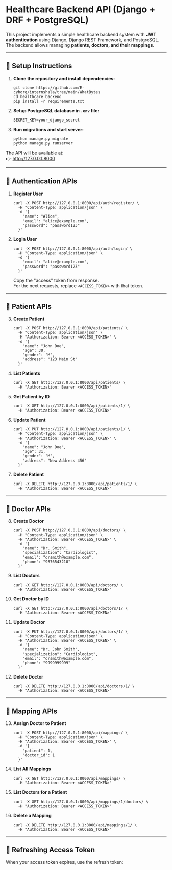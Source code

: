 # Healthcare Backend API (Django + DRF + PostgreSQL)

This project implements a simple healthcare backend system with **JWT authentication** using Django, Django REST Framework, and PostgreSQL.  
The backend allows managing **patients, doctors, and their mappings**.

---

## 🔹 Setup Instructions

1. **Clone the repository and install dependencies:**

    ```
    git clone https://github.com/E-cyborg/internshala/tree/main/WhatBytes
    cd healthcare_backend
    pip install -r requirements.txt
    ```

2. **Setup PostgreSQL database in `.env` file:**
    ```
    SECRET_KEY=your_django_secret
    ```

3. **Run migrations and start server:**
    ```
    python manage.py migrate
    python manage.py runserver
    ```

The API will be available at:  
👉 http://127.0.0.1:8000

---

## 🔹 Authentication APIs

1. **Register User**
    ```
    curl -X POST http://127.0.0.1:8000/api/auth/register/ \
      -H "Content-Type: application/json" \
      -d '{
        "name": "Alice",
        "email": "alice@example.com",
        "password": "password123"
      }'
    ```

2. **Login User**
    ```
    curl -X POST http://127.0.0.1:8000/api/auth/login/ \
      -H "Content-Type: application/json" \
      -d '{
        "email": "alice@example.com",
        "password": "password123"
      }'
    ```

    Copy the "access" token from response.  
    For the next requests, replace `<ACCESS_TOKEN>` with that token.

---

## 🔹 Patient APIs

3. **Create Patient**
    ```
    curl -X POST http://127.0.0.1:8000/api/patients/ \
      -H "Content-Type: application/json" \
      -H "Authorization: Bearer <ACCESS_TOKEN>" \
      -d '{
        "name": "John Doe",
        "age": 30,
        "gender": "M",
        "address": "123 Main St"
      }'
    ```

4. **List Patients**
    ```
    curl -X GET http://127.0.0.1:8000/api/patients/ \
      -H "Authorization: Bearer <ACCESS_TOKEN>"
    ```

5. **Get Patient by ID**
    ```
    curl -X GET http://127.0.0.1:8000/api/patients/1/ \
      -H "Authorization: Bearer <ACCESS_TOKEN>"
    ```

6. **Update Patient**
    ```
    curl -X PUT http://127.0.0.1:8000/api/patients/1/ \
      -H "Content-Type: application/json" \
      -H "Authorization: Bearer <ACCESS_TOKEN>" \
      -d '{
        "name": "John Doe",
        "age": 31,
        "gender": "M",
        "address": "New Address 456"
      }'
    ```

7. **Delete Patient**
    ```
    curl -X DELETE http://127.0.0.1:8000/api/patients/1/ \
      -H "Authorization: Bearer <ACCESS_TOKEN>"
    ```

---

## 🔹 Doctor APIs

8. **Create Doctor**
    ```
    curl -X POST http://127.0.0.1:8000/api/doctors/ \
      -H "Content-Type: application/json" \
      -H "Authorization: Bearer <ACCESS_TOKEN>" \
      -d '{
        "name": "Dr. Smith",
        "specialization": "Cardiologist",
        "email": "drsmith@example.com",
        "phone": "9876543210"
      }'
    ```

9. **List Doctors**
    ```
    curl -X GET http://127.0.0.1:8000/api/doctors/ \
      -H "Authorization: Bearer <ACCESS_TOKEN>"
    ```

10. **Get Doctor by ID**
    ```
    curl -X GET http://127.0.0.1:8000/api/doctors/1/ \
      -H "Authorization: Bearer <ACCESS_TOKEN>"
    ```

11. **Update Doctor**
    ```
    curl -X PUT http://127.0.0.1:8000/api/doctors/1/ \
      -H "Content-Type: application/json" \
      -H "Authorization: Bearer <ACCESS_TOKEN>" \
      -d '{
        "name": "Dr. John Smith",
        "specialization": "Cardiologist",
        "email": "drsmith@example.com",
        "phone": "9999999999"
      }'
    ```

12. **Delete Doctor**
    ```
    curl -X DELETE http://127.0.0.1:8000/api/doctors/1/ \
      -H "Authorization: Bearer <ACCESS_TOKEN>"
    ```

---

## 🔹 Mapping APIs

13. **Assign Doctor to Patient**
    ```
    curl -X POST http://127.0.0.1:8000/api/mappings/ \
      -H "Content-Type: application/json" \
      -H "Authorization: Bearer <ACCESS_TOKEN>" \
      -d '{
        "patient": 1,
        "doctor_id": 1
      }'
    ```

14. **List All Mappings**
    ```
    curl -X GET http://127.0.0.1:8000/api/mappings/ \
      -H "Authorization: Bearer <ACCESS_TOKEN>"
    ```

15. **List Doctors for a Patient**
    ```
    curl -X GET http://127.0.0.1:8000/api/mappings/1/doctors/ \
      -H "Authorization: Bearer <ACCESS_TOKEN>"
    ```

16. **Delete a Mapping**
    ```
    curl -X DELETE http://127.0.0.1:8000/api/mappings/1/ \
      -H "Authorization: Bearer <ACCESS_TOKEN>"
    ```

---

## 🔹 Refreshing Access Token

When your access token expires, use the refresh token:

